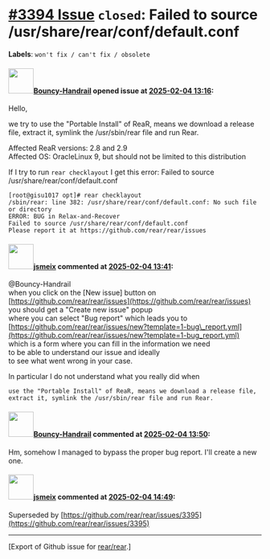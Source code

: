 [\#3394 Issue](https://github.com/rear/rear/issues/3394) `closed`: Failed to source /usr/share/rear/conf/default.conf
=====================================================================================================================

**Labels**: `won't fix / can't fix / obsolete`

#### <img src="https://avatars.githubusercontent.com/u/191564791?u=38fe9ee08c7928e95e3c592fb6cf18f832241c5a&v=4" width="50">[Bouncy-Handrail](https://github.com/Bouncy-Handrail) opened issue at [2025-02-04 13:16](https://github.com/rear/rear/issues/3394):

Hello,

we try to use the "Portable Install" of ReaR, means we download a
release file, extract it, symlink the /usr/sbin/rear file and run Rear.

Affected ReaR versions: 2.8 and 2.9  
Affected OS: OracleLinux 9, but should not be limited to this
distribution

If I try to run `rear checklayout` I get this error: Failed to source
/usr/share/rear/conf/default.conf

    [root@gisu1017 opt]# rear checklayout
    /sbin/rear: line 382: /usr/share/rear/conf/default.conf: No such file or directory
    ERROR: BUG in Relax-and-Recover
    Failed to source /usr/share/rear/conf/default.conf
    Please report it at https://github.com/rear/rear/issues

#### <img src="https://avatars.githubusercontent.com/u/1788608?u=925fc54e2ce01551392622446ece427f51e2f0ce&v=4" width="50">[jsmeix](https://github.com/jsmeix) commented at [2025-02-04 13:41](https://github.com/rear/rear/issues/3394#issuecomment-2633999547):

@Bouncy-Handrail  
when you click on the \[New issue\] button on  
[https://github.com/rear/rear/issues](https://github.com/rear/rear/issues)  
you should get a "Create new issue" popup  
where you can select "Bug report" which leads you to  
[https://github.com/rear/rear/issues/new?template=1-bug\_report.yml](https://github.com/rear/rear/issues/new?template=1-bug_report.yml)  
which is a form where you can fill in the information we need  
to be able to understand our issue and ideally  
to see what went wrong in your case.

In particular I do not understand what you really did when

    use the "Portable Install" of ReaR, means we download a release file,
    extract it, symlink the /usr/sbin/rear file and run Rear.

#### <img src="https://avatars.githubusercontent.com/u/191564791?u=38fe9ee08c7928e95e3c592fb6cf18f832241c5a&v=4" width="50">[Bouncy-Handrail](https://github.com/Bouncy-Handrail) commented at [2025-02-04 13:50](https://github.com/rear/rear/issues/3394#issuecomment-2634029515):

Hm, somehow I managed to bypass the proper bug report. I'll create a new
one.

#### <img src="https://avatars.githubusercontent.com/u/1788608?u=925fc54e2ce01551392622446ece427f51e2f0ce&v=4" width="50">[jsmeix](https://github.com/jsmeix) commented at [2025-02-04 14:49](https://github.com/rear/rear/issues/3394#issuecomment-2634208000):

Superseded by
[https://github.com/rear/rear/issues/3395](https://github.com/rear/rear/issues/3395)

------------------------------------------------------------------------

\[Export of Github issue for
[rear/rear](https://github.com/rear/rear).\]
